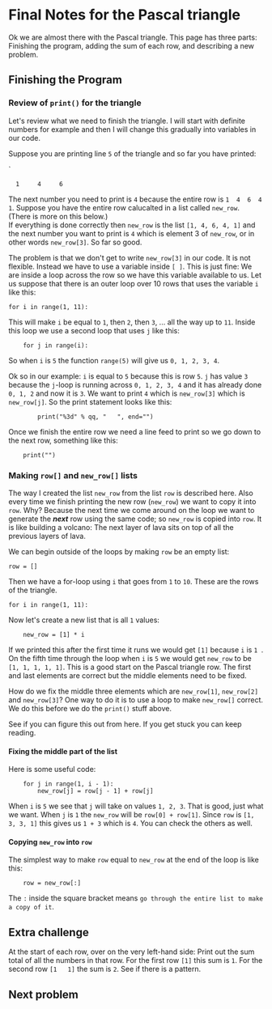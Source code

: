 # Final Notes for the Pascal triangle

Ok we are almost there with the Pascal triangle. This page has three parts: Finishing the program, adding the 
sum of each row, and describing a new problem. 

## Finishing the Program

### Review of `print()` for the triangle

Let's review what we need to finish the triangle. I will start with definite numbers for example and 
then I will change this gradually into variables in our code. 


Suppose you are printing line `5` of the triangle and so far you have printed:

`
```
  1     4     6
```

The next number you need to print is `4` because the entire row is `1  4  6  4  1`. Suppose you 
have the entire row calucalted in a list called `new_row`. (There is more on this below.)  
If everything is done correctly then `new_row` is the list `[1, 4, 6, 4, 1]` and the next number you want 
to print is `4` which is element 3 of `new_row`, or in other words `new_row[3]`. So far so good. 


The problem is that we don't get to write `new_row[3]` in our code. It is not flexible. Instead we have to
use a variable inside `[ ]`. This is just fine: We are inside a loop across the row so we have this variable
available to us. Let us suppose that there is an outer loop over 10 rows that uses the variable `i` like this: 


```
for i in range(1, 11):
```

This will make `i` be equal to `1`, then `2`, then `3`, ... all the way up to `11`. Inside this loop we use
a second loop that uses `j` like this: 

```
    for j in range(i):
```

So when `i` is `5` the function `range(5)` will give us `0, 1, 2, 3, 4`. 


Ok so in our example: `i` is equal to `5` because this is row `5`. `j` has value `3` because the `j`-loop is running
across `0, 1, 2, 3, 4` and it has already done `0, 1, 2` and now it is `3`. We want to print `4` which is 
`new_row[3]` which is `new_row[j]`. So the print statement looks like this: 


```
        print("%3d" % qq, "   ", end="")
```

Once we finish the entire row we need a line feed to print so we go down to the next row, something like this: 

```
    print("")
```

### Making `row[]` and `new_row[]` lists 


The way I created the list `new_row` from the list `row` is described here. Also every time we finish printing
the new row (`new_row`) we want to copy it into `row`. Why? Because the next time we come around on the loop we
want to generate the ***next*** row using the same code; so `new_row` is copied into `row`. It is like building a volcano:
The next layer of lava sits on top of all the previous layers of lava. 


We can begin outside of the loops by making `row` be an empty list:


```
row = []
```

Then we have a for-loop using `i` that goes from `1` to `10`. These are the rows of the triangle.


```
for i in range(1, 11):
```


Now let's create a new list that is all `1` values: 


```
    new_row = [1] * i
```

If we printed this after the first time it runs we would get `[1]` because `i` is `1 `. 
On the fifth time through the loop when `i` is `5` we would get `new_row` to be 
`[1, 1, 1, 1, 1]`. This is a good start on the Pascal triangle row. The first and last elements
are correct but the middle elements need to be fixed.  


How do we fix the middle three elements which are `new_row[1]`, `new_row[2]` and `new_row[3]`? 
One way to do it is to use a loop to make `new_row[]` correct. We do this before we do the 
`print()` stuff above. 


See if you can figure this out from here. If you get stuck you can keep reading.


#### Fixing the middle part of the list


Here is some useful code:


```
    for j in range(1, i - 1):
        new_row[j] = row[j - 1] + row[j]
```

When `i` is `5` we see that `j` will take on values `1, 2, 3`. That is good, just what we want. 
When `j` is `1` the `new_row` will be `row[0] + row[1]`. Since `row` is `[1, 3, 3, 1]` this gives
us `1 + 3` which is `4`. You can check the others as well. 


#### Copying `new_row` into `row`


The simplest way to make `row` equal to `new_row` at the end of the loop is like this: 

```
    row = new_row[:]
```

The `:` inside the square bracket means `go through the entire list to make a copy of it`. 


## Extra challenge


At the start of each row, over on the very left-hand side: Print out the sum total of all the numbers
in that row. For the first row `[1]` this sum is `1`. For the second row `[1   1]` the sum is `2`. See 
if there is a pattern.


## Next problem





